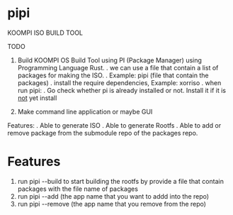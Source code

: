 # pipi
KOOMPI ISO BUILD TOOL

TODO

1. Build KOOMPI OS Build Tool using PI (Package Manager) using Programming Language Rust.
	. we can use a file that contain a list of packages for making the ISO.
	. Example: pipi (file that contain the packages)
	. install the require dependencies, Example: xorriso
	. when run pipi:
		. Go check whether pi is already installed or not. Install it if it is [not](not) yet install

2. Make command line application or maybe GUI


Features:
. Able to generate ISO
. Able to generate Rootfs
. Able to add or remove package from the submodule repo of the packages repo.


# Features
1. run pipi --build to start building the rootfs by provide a file that contain packages with the file name of packages
2. run pipi --add (the app name that you want to addd into the repo)
3. run pipi --remove (the app name that you remove from the repo)

